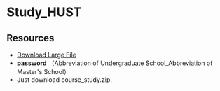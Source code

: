# Study_HUST

## Resources
- [Download Large File](https://1drv.ms/f/s!AobYuK0YONwHgQ4-_rRUo4eRC2ny?e=03a8bI)
-  **password** （Abbreviation of Undergraduate School_Abbreviation of Master's School）
-  Just download course_study.zip.

